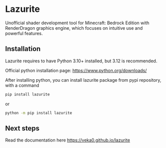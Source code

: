 # Lazurite

Unofficial shader development tool for Minecraft: Bedrock Edition with RenderDragon graphics engine, which focuses on intuitive use and powerful features.

## Installation

Lazurite requires to have Python 3.10+ installed, but 3.12 is recommended.

Official python installation page: <https://www.python.org/downloads/>

After installing python, you can install lazurite package from pypi repository, with a command

```sh
pip install lazurite
```

or

```sh
python -m pip install lazurite
```

## Next steps

Read the documentation here <https://veka0.github.io/lazurite>
